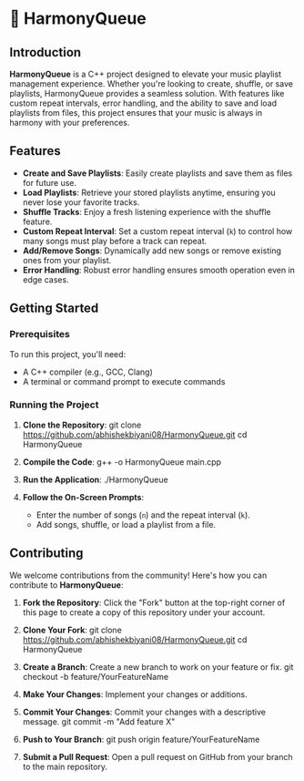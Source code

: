 # 🎵 HarmonyQueue

## Introduction

**HarmonyQueue** is a C++ project designed to elevate your music playlist management experience. Whether you're looking to create, shuffle, or save playlists, HarmonyQueue provides a seamless solution. With features like custom repeat intervals, error handling, and the ability to save and load playlists from files, this project ensures that your music is always in harmony with your preferences.

## Features

- **Create and Save Playlists**: Easily create playlists and save them as files for future use.
- **Load Playlists**: Retrieve your stored playlists anytime, ensuring you never lose your favorite tracks.
- **Shuffle Tracks**: Enjoy a fresh listening experience with the shuffle feature.
- **Custom Repeat Interval**: Set a custom repeat interval (`k`) to control how many songs must play before a track can repeat.
- **Add/Remove Songs**: Dynamically add new songs or remove existing ones from your playlist.
- **Error Handling**: Robust error handling ensures smooth operation even in edge cases.

## Getting Started

### Prerequisites

To run this project, you'll need:

- A C++ compiler (e.g., GCC, Clang)
- A terminal or command prompt to execute commands

### Running the Project

1. **Clone the Repository**:
   git clone https://github.com/abhishekbiyani08/HarmonyQueue.git
   cd HarmonyQueue

2. **Compile the Code**:
   g++ -o HarmonyQueue main.cpp

3. **Run the Application**:
   ./HarmonyQueue

4. **Follow the On-Screen Prompts**:
   - Enter the number of songs (`n`) and the repeat interval (`k`).
   - Add songs, shuffle, or load a playlist from a file.


## Contributing

We welcome contributions from the community! Here's how you can contribute to **HarmonyQueue**:

1. **Fork the Repository**: Click the "Fork" button at the top-right corner of this page to create a copy of this repository under your account.

2. **Clone Your Fork**:
   git clone https://github.com/abhishekbiyani08/HarmonyQueue.git
   cd HarmonyQueue

3. **Create a Branch**: Create a new branch to work on your feature or fix.
   git checkout -b feature/YourFeatureName

4. **Make Your Changes**: Implement your changes or additions.

5. **Commit Your Changes**: Commit your changes with a descriptive message.
   git commit -m "Add feature X"

6. **Push to Your Branch**:
   git push origin feature/YourFeatureName

7. **Submit a Pull Request**: Open a pull request on GitHub from your branch to the main repository.
